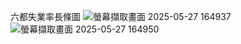 六都失業率長條圖
![螢幕擷取畫面 2025-05-27 164937](https://github.com/user-attachments/assets/075ac08c-05a1-4a7f-9842-54c447684a50)
![螢幕擷取畫面 2025-05-27 164950](https://github.com/user-attachments/assets/da635c46-0c23-49b6-8295-118fafdde305)

